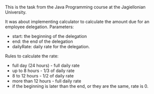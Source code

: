 This is the task from the Java Programming course at the Jagiellonian University.

It was about implementing calculator to calculate the amount due for an employee delegation.
Parameters:
- start: the beginning of the delegation
- end: the end of the delegation
- dailyRate: daily rate for the delegation.

Rules to calculate the rate:
- full day (24 hours) - full daily rate
- up to 8 hours - 1/3 of daily rate
- 8 to 12 hours - 1/2 of daily rate
- more than 12 hours - full daily rate
- if the beginning is later than the end, or they are the same, rate is 0.
